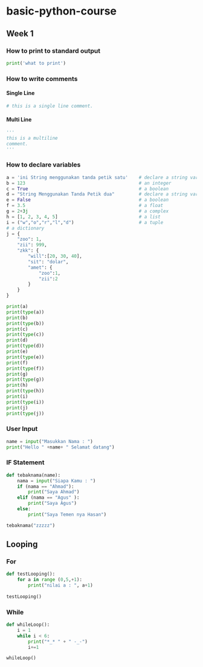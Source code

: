 # basic-python-course

## Week 1

### How to print to standard output

```python
print('what to print')
```

### How to write comments

#### Single Line

```python
# this is a single line comment.
```

#### Multi Line

```python
'''
this is a multiline
comment.
'''
```

### How to declare variables

```python
a = 'ini String menggunakan tanda petik satu'    # declare a string variable
b = 123                                          # an integer
c = True                                         # a boolean
d = "String Menggunakan Tanda Petik dua"         # declare a string variable menggunakaan tanda ("") petik dua  
e = False                                        # a boolean
f = 3.5                                          # a float
g = 2+3j                                         # a complex
h = [1, 2, 3, 4, 5]                              # a list
i = ("w","o","r","l","d")                        # a tuple
# a dictionary
j = {
    "zoo": 1,
    "zii": 999,
    "zkk": {
        "will":[20, 30, 40],
        "sit": "dolar",
        "amet": {
            "zoo":1,
            "zii":2
        }
    }
}

print(a)
print(type(a))
print(b)
print(type(b))
print(c)
print(type(c))
print(d)
print(type(d))
print(e)
print(type(e))
print(f)
print(type(f))
print(g)
print(type(g))
print(h)
print(type(h))
print(i)
print(type(i))
print(j)
print(type(j))
```

### User Input
```python
name = input("Masukkan Nama : ")
print("Hello " +name+ " Selamat datang")
```
### IF Statement
```python
def tebaknama(name):
    nama = input("Siapa Kamu : ")
    if (nama == "Ahmad"):
        print("Saya Ahmad")
    elif (nama == "Agus" ):
        print("Saya Agus")
    else:
        print("Saya Temen nya Hasan")

tebaknama("zzzzz")
```
## Looping
### For
```python
def testLooping():
    for a in range (0,5,+1):
        print("nilai a : ", a+1)
 
testLooping()
```

### While
```python
def whileLoop():
    i = 1
    while i < 6:
        print("*_* " + " -_-")
        i+=1

whileLoop()
```


